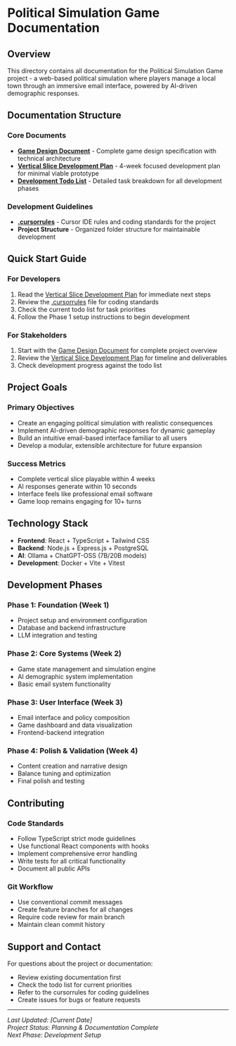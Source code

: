 # Political Simulation Game Documentation

## Overview
This directory contains all documentation for the Political Simulation Game project - a web-based political simulation where players manage a local town through an immersive email interface, powered by AI-driven demographic responses.

## Documentation Structure

### Core Documents
- **[Game Design Document](game_design_document.md)** - Complete game design specification with technical architecture
- **[Vertical Slice Development Plan](vertical_slice_development_plan.md)** - 4-week focused development plan for minimal viable prototype
- **[Development Todo List](development_todos.md)** - Detailed task breakdown for all development phases

### Development Guidelines
- **[.cursorrules](../.cursorrules)** - Cursor IDE rules and coding standards for the project
- **Project Structure** - Organized folder structure for maintainable development

## Quick Start Guide

### For Developers
1. Read the [Vertical Slice Development Plan](vertical_slice_development_plan.md) for immediate next steps
2. Review the [.cursorrules](../.cursorrules) file for coding standards
3. Check the current todo list for task priorities
4. Follow the Phase 1 setup instructions to begin development

### For Stakeholders
1. Start with the [Game Design Document](game_design_document.md) for complete project overview
2. Review the [Vertical Slice Development Plan](vertical_slice_development_plan.md) for timeline and deliverables
3. Check development progress against the todo list

## Project Goals

### Primary Objectives
- Create an engaging political simulation with realistic consequences
- Implement AI-driven demographic responses for dynamic gameplay
- Build an intuitive email-based interface familiar to all users
- Develop a modular, extensible architecture for future expansion

### Success Metrics
- Complete vertical slice playable within 4 weeks
- AI responses generate within 10 seconds
- Interface feels like professional email software
- Game loop remains engaging for 10+ turns

## Technology Stack
- **Frontend**: React + TypeScript + Tailwind CSS
- **Backend**: Node.js + Express.js + PostgreSQL
- **AI**: Ollama + ChatGPT-OSS (7B/20B models)
- **Development**: Docker + Vite + Vitest

## Development Phases

### Phase 1: Foundation (Week 1)
- Project setup and environment configuration
- Database and backend infrastructure
- LLM integration and testing

### Phase 2: Core Systems (Week 2)
- Game state management and simulation engine
- AI demographic system implementation
- Basic email system functionality

### Phase 3: User Interface (Week 3)
- Email interface and policy composition
- Game dashboard and data visualization
- Frontend-backend integration

### Phase 4: Polish & Validation (Week 4)
- Content creation and narrative design
- Balance tuning and optimization
- Final polish and testing

## Contributing

### Code Standards
- Follow TypeScript strict mode guidelines
- Use functional React components with hooks
- Implement comprehensive error handling
- Write tests for all critical functionality
- Document all public APIs

### Git Workflow
- Use conventional commit messages
- Create feature branches for all changes
- Require code review for main branch
- Maintain clean commit history

## Support and Contact

For questions about the project or documentation:
- Review existing documentation first
- Check the todo list for current priorities
- Refer to the cursorrules for coding guidelines
- Create issues for bugs or feature requests

---

*Last Updated: [Current Date]*  
*Project Status: Planning & Documentation Complete*  
*Next Phase: Development Setup*
